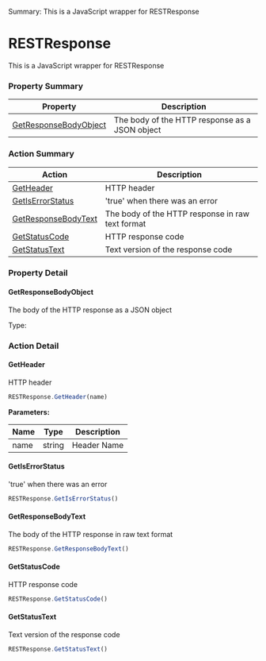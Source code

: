 Summary: This is a JavaScript wrapper for RESTResponse

# RESTResponse

This is a JavaScript wrapper for RESTResponse






<!-- ============================== property summary ========================== -->



### Property Summary
| **Property** | **Description** |
| ------------ | --------------- |
| [GetResponseBodyObject](#getresponsebodyobject) | The body of the HTTP response as a JSON object |



<!-- ============================== action summary ========================== -->



### Action Summary
|  **Action** | **Description** | 
| ----------- | --------------- |
|  [GetHeader](#getheader) | HTTP header |
|  [GetIsErrorStatus](#getiserrorstatus) | 'true' when there was an error |
|  [GetResponseBodyText](#getresponsebodytext) | The body of the HTTP response in raw text format |
|  [GetStatusCode](#getstatuscode) | HTTP response code |
|  [GetStatusText](#getstatustext) | Text version of the response code |



<!-- ============================== property detail ========================== -->

### Property Detail

<a name="GetResponseBodyObject"></a>
#### GetResponseBodyObject

The body of the HTTP response as a JSON object



Type: 





<!-- ============================== action detail ========================== -->

### Action Detail

<a name="GetHeader"></a>    
#### GetHeader

HTTP header

```javascript
RESTResponse.GetHeader(name)
```


**Parameters:**

|  **Name** | **Type** | **Description** |
| ---------- | -------- | --------------- |
| name | string |  Header Name |





<a name="see.also.restresponse.getheader"></a>

<a name="GetIsErrorStatus"></a>    
#### GetIsErrorStatus

'true' when there was an error

```javascript
RESTResponse.GetIsErrorStatus()
```





<a name="see.also.restresponse.getiserrorstatus"></a>

<a name="GetResponseBodyText"></a>    
#### GetResponseBodyText

The body of the HTTP response in raw text format

```javascript
RESTResponse.GetResponseBodyText()
```





<a name="see.also.restresponse.getresponsebodytext"></a>

<a name="GetStatusCode"></a>    
#### GetStatusCode

HTTP response code

```javascript
RESTResponse.GetStatusCode()
```





<a name="see.also.restresponse.getstatuscode"></a>

<a name="GetStatusText"></a>    
#### GetStatusText

Text version of the response code

```javascript
RESTResponse.GetStatusText()
```





<a name="see.also.restresponse.getstatustext"></a>

  

